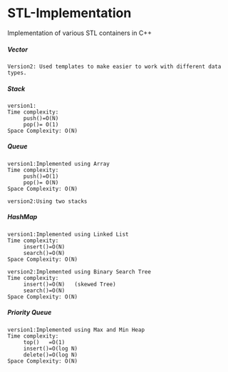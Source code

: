 # STL-Implementation

Implementation of various STL containers in C++

##### Vector
```
Version2: Used templates to make easier to work with different data types.
```
##### Stack
```
version1:
Time complexity:
     push()=O(N)
     pop()= O(1)
Space Complexity: O(N)
```
##### Queue
```
version1:Implemented using Array
Time complexity:
     push()=O(1)
     pop()= O(N)
Space Complexity: O(N)

version2:Using two stacks
```
##### HashMap
```
version1:Implemented using Linked List
Time complexity:
     insert()=O(N)
     search()=O(N)
Space Complexity: O(N)

version2:Implemented using Binary Search Tree
Time complexity:
     insert()=O(N)   (skewed Tree)
     search()=O(N)
Space Complexity: O(N)
```
##### Priority Queue
```
version1:Implemented using Max and Min Heap
Time complexity:
     top()   =O(1)
     insert()=O(log N)
     delete()=O(log N)
Space Complexity: O(N)
```